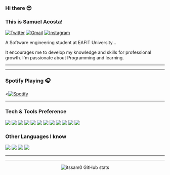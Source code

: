 ### Hi there 😎
### This is Samuel Acosta!

[![Twitter](https://img.shields.io/badge/-Twitter-0182FC?style=flat&logo=Twitter&logoColor=white)](https://twitter.com/SamuelAcostaAr1?t=38Ju9nbmWJd606DKrP-LbQ&s=08)
[![Gmail](https://img.shields.io/badge/-Gmail-c14438?style=flat&logo=Gmail&logoColor=white)](mailto:sacostaa1@eafit.edu.co)
[![Instagram](https://img.shields.io/badge/-Instagram-7B2DEC?style=flat&logo=Instagram&logoColor=white)](https://instagram.com/sam.acos?igshid=ZDdkNTZiNTM=)

A Software engineering student at EAFIT University...

It encourages me to develop my
knowledge and skills for
professional growth. I'm passionate about
Programming and learning.

---
---
### Spotify Playing 🎧
<[![Spotify](https://novatorem-3lnxzqg93-itssam0.vercel.app/api/spotify)](https://open.spotify.com/user/4u7x7xrsumeg7p1dciy5wqh4h)

---

### Tech & Tools Preference

<img src = "https://img.shields.io/badge/-HTML5-E34F26?style=flat&logo=html5&logoColor=white"> <img src = "https://img.shields.io/badge/-CSS3-1572B6?style=flat&logo=css3&logoColor=white">
<img src="https://img.shields.io/badge/-Bootstrap-563D7C?style=flat&logo=bootstrap&logoColor=white">
<img src="https://img.shields.io/badge/-JavaScript-eed718?style=flat&logo=javascript&logoColor=ffffff">
<img src="https://img.shields.io/badge/-React-000000?style=flat&logo=react&logoColor=00c8ff">
<img src="https://img.shields.io/badge/-MySQL-F29111?style=flat&logo=mysql&logoColor=FFFFFF">
<img src="https://img.shields.io/badge/-django-black?style=flat&logo=django">
<img src="https://img.shields.io/badge/-Node.js-3C873A?style=flat&logo=Node.js&logoColor=white">
<img src="https://img.shields.io/badge/-Progressive Web Apps-5A0FC8?style=flat">
<img src="http://img.shields.io/badge/-Git-F1502F?style=flat&logo=git&logoColor=FFFFFF">
<img src="http://img.shields.io/badge/-Github-000000?style=flat&logo=github&logoColor=FFFFFF">
<img src="http://img.shields.io/badge/-VS%20Code-007ACC?style=flat&logo=visual%20studio%20code&logoColor=white">

### Other Languages I know
<img src="https://img.shields.io/badge/-Python-black?style=flat&logo=python&logoColor=white"> <img src="https://img.shields.io/badge/-C%20&%20C++-659ad2?style=flat&logo=c%2B%2B&logoColor=ffffff"> <img src="https://img.shields.io/badge/-PHP-5466b8?style=flat&logo=php&logoColor=white" > <img src="http://img.shields.io/badge/-Java-F89820?style=flat&logo=java&logoColor=white"> 

---

---
<div align = "center">
  
![itssam0 GitHub stats](https://github-readme-stats.vercel.app/api?username=itssam0&show_icons=true&hide_border=true)

</div>



